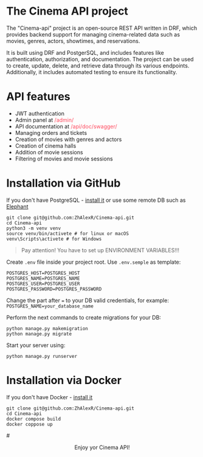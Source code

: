 # The Cinema API project

The "Cinema-api" project is an open-source REST API written in DRF, which provides backend support 
for managing cinema-related data such as movies, genres, actors,  showtimes, and reservations. 

It is built using DRF and PostgerSQL, and includes features like authentication, authorization, 
and documentation. 
The project can be used to create, update, delete, and retrieve data through its various endpoints. 
Additionally, it includes automated testing to ensure its functionality.

# API features

- JWT authentication 
- Admin panel at <span style="color: rgb(255, 76, 96);">/admin/<span> 
- API documentation at <span style="color: rgb(255, 76, 96)">/api/doc/swagger/<span> 
- Managing orders and tickets 
- Creation of movies with genres and actors 
- Creation of cinema halls 
- Addition of movie sessions 
- Filtering of movies and movie sessions

# Installation via GitHub

If you don't have PostgreSQL - [install it](https://www.postgresql.org/download/) or use some remote DB such as [Elephant](https://customer.elephantsql.com/)

```shell
git clone git@github.com:ZhAlexR/Cinema-api.git
cd Cinema-api
python3 -m venv venv
source venv/bin/activete # for linux or macOS
venv\Scripts\activete # for Windows
```
>Pay attention! You have to set up ENVIRONMENT VARIABLES!!!

Create `.env` file inside your project root. Use `.env.semple` as template:
```shell
POSTGRES_HOST=POSTGRES_HOST
POSTGRES_NAME=POSTGRES_NAME
POSTGRES_USER=POSTGRES_USER
POSTGRES_PASSWORD=POSTGRES_PASSWORD
```
Change the part after `=` to your DB valid credentials, for example:
`POSTGRES_NAME=your_database_name`

Perform the next commands to create migrations for your DB:
```shell
python manage.py makemigration
python manage.py migrate
```

Start your server using:
```shell
python manage.py runserver
```


# Installation via Docker

If you don't have Docker - [install it](https://docs.docker.com/get-docker/)
```shell
git clone git@github.com:ZhAlexR/Cinema-api.git
cd Cinema-api
docker compose build
docker coppose up
```

<div align="center">
    <img src="https://media.giphy.com/media/t3sZxY5zS5B0z5zMIz/giphy-downsized-large.gif" alt="">
</div>
# <p style="text-align: center;">Enjoy yor Cinema API!</p>
